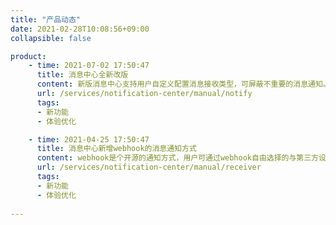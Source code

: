 ```yaml
---
title: "产品动态"
date: 2021-02-28T10:08:56+09:00
collapsible: false

product:
    - time: 2021-07-02 17:50:47
      title: 消息中心全新改版
      content: 新版消息中心支持用户自定义配置消息接收类型，可屏蔽不重要的消息通知。此外本次消息中心交互全面优化，提供更优体验。
      url: /services/notification-center/manual/notify
      tags:
      - 新功能
      - 体验优化

    - time: 2021-04-25 17:50:47
      title: 消息中心新增webhook的消息通知方式
      content: webhook是个开源的通知方式，用户可通过webhook自由选择的与第三方设计平台比如“钉钉”做消息对接，满足不同用户的通知方式。
      url: /services/notification-center/manual/receiver
      tags:
      - 新功能
      - 体验优化
      
---
```


<!-- 设置上述参数可生成产品动态页  -->
